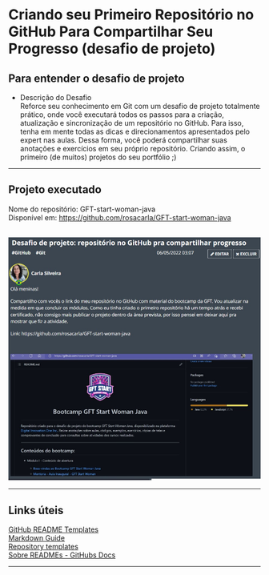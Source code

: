 # Criando seu Primeiro Repositório no GitHub Para Compartilhar Seu Progresso (desafio de projeto)

## Para entender o desafio de projeto
* Descrição do Desafio  
Reforce seu conhecimento em Git com um desafio de projeto totalmente prático, onde você executará todos os passos para a criação, 
atualização e sincronização de um repositório no GitHub. Para isso, tenha em mente todas as dicas e direcionamentos apresentados
pelo expert nas aulas. Dessa forma, você poderá compartilhar suas anotações e exercícios em seu próprio repositório. Criando assim,
o primeiro (de muitos) projetos do seu portfólio ;)

---

## Projeto executado

Nome do repositório: GFT-start-woman-java  
Disponível em: https://github.com/rosacarla/GFT-start-woman-java  
</br>
<p align="center">
  <img src="https://github.com/rosacarla/GFT-start-woman-java/blob/main/006%20Criando-repositorio-github/repo-gft.jpg" width="600">
</p>

---

## Links úteis  

[GitHub README Templates](https://www.readme-templates.com/)  
[Markdown Guide](https://www.markdownguide.org/)  
[Repository templates](https://github.blog/2019-06-06-generate-new-repositories-with-repository-templates/)  
[Sobre READMEs - GitHubs Docs](https://docs.github.com/pt/repositories/managing-your-repositorys-settings-and-features/customizing-your-repository/about-readmes)

---
